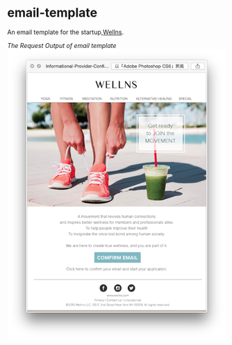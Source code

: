 # email-template

An email template for the startup,[Wellns](https://www.wellns.com/).

*The Request Output of email template*
![Request Output](request.png)
